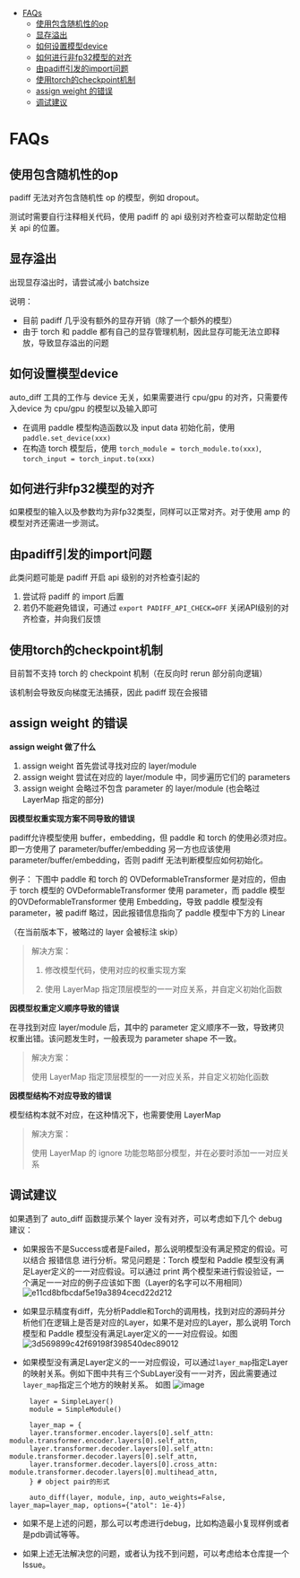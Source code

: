 - [FAQs](#faqs)
  - [使用包含随机性的op](#使用包含随机性的op)
  - [显存溢出](#显存溢出)
  - [如何设置模型device](#如何设置模型device)
  - [如何进行非fp32模型的对齐](#如何进行非fp32模型的对齐)
  - [由padiff引发的import问题](#由padiff引发的import问题)
  - [使用torch的checkpoint机制](#使用torch的checkpoint机制)
  - [assign weight 的错误](#assign-weight-的错误)
  - [调试建议](#调试建议)


# FAQs

## 使用包含随机性的op

padiff 无法对齐包含随机性 op 的模型，例如 dropout。

测试时需要自行注释相关代码，使用 padiff 的 api 级别对齐检查可以帮助定位相关 api 的位置。



## 显存溢出

出现显存溢出时，请尝试减小 batchsize

说明：

-   目前 padiff 几乎没有额外的显存开销（除了一个额外的模型）
-   由于 torch 和 paddle 都有自己的显存管理机制，因此显存可能无法立即释放，导致显存溢出的问题



## 如何设置模型device

auto_diff 工具的工作与 device 无关，如果需要进行 cpu/gpu 的对齐，只需要传入device 为 cpu/gpu 的模型以及输入即可

-   在调用 paddle 模型构造函数以及 input data 初始化前，使用 `paddle.set_device(xxx)`
-   在构造 torch 模型后，使用 `torch_module = torch_module.to(xxx)`, `torch_input = torch_input.to(xxx)`



## 如何进行非fp32模型的对齐

如果模型的输入以及参数均为非fp32类型，同样可以正常对齐。对于使用 amp 的模型对齐还需进一步测试。



## 由padiff引发的import问题

此类问题可能是 padiff 开启 api 级别的对齐检查引起的

1.   尝试将 padiff 的 import 后置
2.   若仍不能避免错误，可通过  `export PADIFF_API_CHECK=OFF` 关闭API级别的对齐检查，并向我们反馈



## 使用torch的checkpoint机制

目前暂不支持 torch 的 checkpoint 机制（在反向时 rerun 部分前向逻辑）

该机制会导致反向梯度无法捕获，因此 padiff 现在会报错



## assign weight 的错误

**assign weight 做了什么**
1. assign weight 首先尝试寻找对应的 layer/module
2. assign weight 尝试在对应的 layer/module 中，同步遍历它们的 parameters
3. assign weight 会略过不包含 parameter 的 layer/module (也会略过 LayerMap 指定的部分)

**因模型权重实现方案不同导致的错误**

padiff允许模型使用 buffer，embedding，但 paddle 和 torch 的使用必须对应。即一方使用了 parameter/buffer/embedding 另一方也应该使用 parameter/buffer/embedding，否则 padiff 无法判断模型应如何初始化。

例子：
下图中 paddle 和 torch 的 OVDeformableTransformer 是对应的，但由于 torch 模型的 OVDeformableTransformer 使用 parameter，而 paddle 模型的OVDeformableTransformer 使用 Embedding，导致 paddle 模型没有 parameter，被 padiff 略过，因此报错信息指向了 paddle 模型中下方的 Linear

（在当前版本下，被略过的 layer 会被标注 skip）

> 解决方案：
>
> 1. 修改模型代码，使用对应的权重实现方案
>
> 2. 使用 LayerMap 指定顶层模型的一一对应关系，并自定义初始化函数

**因模型权重定义顺序导致的错误**

在寻找到对应 layer/module 后，其中的 parameter 定义顺序不一致，导致拷贝权重出错。该问题发生时，一般表现为 parameter shape 不一致。

> 解决方案：
>
> 使用 LayerMap 指定顶层模型的一一对应关系，并自定义初始化函数

**因模型结构不对应导致的错误**

模型结构本就不对应，在这种情况下，也需要使用 LayerMap

> 解决方案：
>
> 使用 LayerMap 的 ignore 功能忽略部分模型，并在必要时添加一一对应关系

## 调试建议

如果遇到了 auto_diff 函数提示某个 layer 没有对齐，可以考虑如下几个 debug 建议：

-   如果报告不是Success或者是Failed，那么说明模型没有满足预定的假设。可以结合 报错信息 进行分析。常见问题是：Torch 模型和 Paddle 模型没有满足Layer定义的一一对应假设。可以通过 print 两个模型来进行假设验证，一个满足一一对应的例子应该如下图（Layer的名字可以不用相同）![e11cd8bfbcdaf5e19a3894cecd22d212](https://user-images.githubusercontent.com/16025309/209917443-e5c21829-f4a6-4bdf-a621-b123c11e83d6.jpg)

-   如果显示精度有diff，先分析Paddle和Torch的调用栈，找到对应的源码并分析他们在逻辑上是否是对应的Layer，如果不是对应的Layer，那么说明 Torch 模型和 Paddle 模型没有满足Layer定义的一一对应假设。如图  ![3d569899c42f69198f398540dec89012](https://user-images.githubusercontent.com/16025309/209917231-717c8e88-b3d8-41bc-b6a9-0330d0d9ed50.png)

-   如果模型没有满足Layer定义的一一对应假设，可以通过`layer_map`指定Layer的映射关系。例如下图中共有三个SubLayer没有一一对齐，因此需要通过`layer_map`指定三个地方的映射关系。 如图  ![image](https://user-images.githubusercontent.com/40840292/212643420-b30d5d6f-3a26-4a41-8dc2-7b3e6622c1d5.png)

```
     layer = SimpleLayer()
     module = SimpleModule()

     layer_map = {
     layer.transformer.encoder.layers[0].self_attn: module.transformer.encoder.layers[0].self_attn,
     layer.transformer.decoder.layers[0].self_attn: module.transformer.decoder.layers[0].self_attn,
     layer.transformer.decoder.layers[0].cross_attn: module.transformer.decoder.layers[0].multihead_attn,
     } # object pair的形式

     auto_diff(layer, module, inp, auto_weights=False, layer_map=layer_map, options={"atol": 1e-4})

```

-   如果不是上述的问题，那么可以考虑进行debug，比如构造最小复现样例或者是pdb调试等等。

-   如果上述无法解决您的问题，或者认为找不到问题，可以考虑给本仓库提一个Issue。
